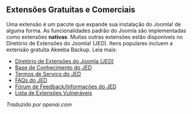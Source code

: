 <!-- Filename: Free_and_Commercial_extensions / Display title: O Diretório de Extensões do Joomla   -->

## Extensões Gratuitas e Comerciais

Uma extensão é um pacote que expande sua instalação do Joomla! de alguma
forma. As funcionalidades padrão do Joomla são implementadas como extensões **nativas**.
Muitas outras extensões estão disponíveis no Diretório de Extensões do Joomla! (JED).
Itens populares incluem a extensão gratuita Akeeba Backup. Leia mais:

- [Diretório de Extensões do Joomla (JED)](https://extensions.joomla.org)
- [Base de Conhecimento do JED](https://extensions.joomla.org/support/knowledgebase)
- [Termos de Serviço do JED](https://extensions.joomla.org/community/terms-of-service/)
- [FAQs do JED](https://docs.joomla.org/Special:MyLanguage/Joomla!_Extension_Directory_FAQs)
- [Fórum de Feedback/Informações do JED](https://forum.joomla.org/viewforum.php?f=262)
- [Lista de Extensões Vulneráveis](http://vel.joomla.org/)

*Traduzido por openai.com*

